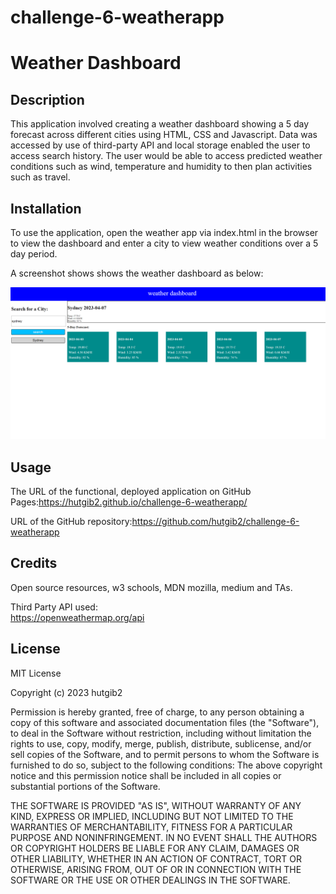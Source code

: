 # challenge-6-weatherapp

# Weather Dashboard

## Description
This application involved creating a weather dashboard showing a 5 day forecast across different cities using HTML, CSS and Javascript. Data was accessed by use of third-party API and local storage enabled the user to access search history. The user would be able to access predicted weather conditions such as wind, temperature and humidity to then plan activities such as travel.

## Installation

To use the application, open the weather app via index.html in the browser to view the dashboard and enter a city to view weather conditions over a 5 day period.

A screenshot shows shows the weather dashboard as below: 

![screenshot](assets/weather.png)

## Usage

The URL of the functional, deployed application on GitHub Pages:https://hutgib2.github.io/challenge-6-weatherapp/

URL of the GitHub repository:https://github.com/hutgib2/challenge-6-weatherapp



## Credits
Open source resources, w3 schools, MDN mozilla, medium and TAs.



Third Party API used:  
https://openweathermap.org/api


## License

MIT License

Copyright (c) 2023 hutgib2

Permission is hereby granted, free of charge, to any person obtaining a copy of this software and associated documentation files (the "Software"), to deal in the Software without restriction, including without limitation the rights to use, copy, modify, merge, publish, distribute, sublicense, and/or sell copies of the Software, and to permit persons to whom the Software is furnished to do so, subject to the following conditions: The above copyright notice and this permission notice shall be included in all copies or substantial portions of the Software.

THE SOFTWARE IS PROVIDED "AS IS", WITHOUT WARRANTY OF ANY KIND, EXPRESS OR IMPLIED, INCLUDING BUT NOT LIMITED TO THE WARRANTIES OF MERCHANTABILITY, FITNESS FOR A PARTICULAR PURPOSE AND NONINFRINGEMENT. IN NO EVENT SHALL THE AUTHORS OR COPYRIGHT HOLDERS BE LIABLE FOR ANY CLAIM, DAMAGES OR OTHER LIABILITY, WHETHER IN AN ACTION OF CONTRACT, TORT OR OTHERWISE, ARISING FROM, OUT OF OR IN CONNECTION WITH THE SOFTWARE OR THE USE OR OTHER DEALINGS IN THE SOFTWARE.








